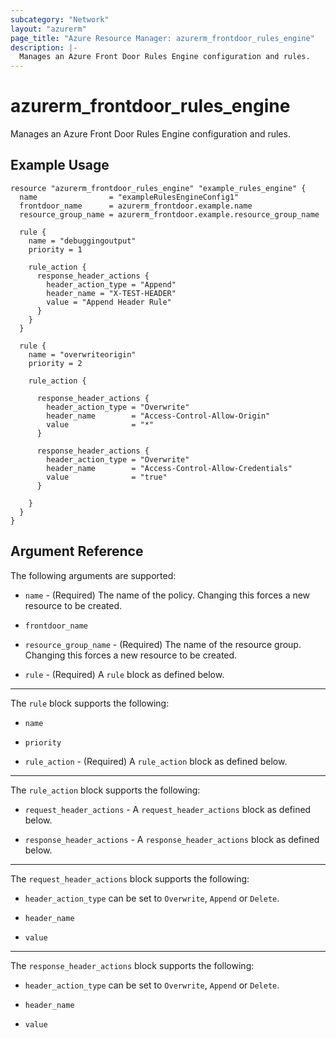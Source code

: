 ```yaml
---
subcategory: "Network"
layout: "azurerm"
page_title: "Azure Resource Manager: azurerm_frontdoor_rules_engine"
description: |-
  Manages an Azure Front Door Rules Engine configuration and rules.
---
```


# azurerm_frontdoor_rules_engine

Manages an Azure Front Door Rules Engine configuration and rules.

## Example Usage

```hcl
resource "azurerm_frontdoor_rules_engine" "example_rules_engine" {
  name                = "exampleRulesEngineConfig1"
  frontdoor_name      = azurerm_frontdoor.example.name
  resource_group_name = azurerm_frontdoor.example.resource_group_name

  rule {
    name = "debuggingoutput"
    priority = 1

    rule_action {
      response_header_actions {
        header_action_type = "Append"
        header_name = "X-TEST-HEADER"
        value = "Append Header Rule"
      }
    }
  }

  rule {
    name = "overwriteorigin"
    priority = 2

    rule_action {

      response_header_actions {
        header_action_type = "Overwrite"
        header_name        = "Access-Control-Allow-Origin"
        value              = "*"
      }

      response_header_actions {
        header_action_type = "Overwrite"
        header_name        = "Access-Control-Allow-Credentials"
        value              = "true"
      }

    }
  }
}
```

## Argument Reference

The following arguments are supported:

* `name` - (Required) The name of the policy. Changing this forces a new resource to be created.

* `frontdoor_name`

* `resource_group_name` - (Required) The name of the resource group. Changing this forces a new resource to be created.

* `rule` - (Required) A `rule` block as defined below.

---

The `rule` block supports the following:

* `name`

* `priority`

* `rule_action` - (Required) A `rule_action` block as defined below.

---

The `rule_action` block supports the following:

* `request_header_actions` - A `request_header_actions` block as defined below.

* `response_header_actions` - A `response_header_actions` block as defined below.

---

The `request_header_actions` block supports the following:

* `header_action_type` can be set to `Overwrite`, `Append` or `Delete`.

* `header_name`

* `value`

---

The `response_header_actions` block supports the following:

* `header_action_type` can be set to `Overwrite`, `Append` or `Delete`.

* `header_name`

* `value`